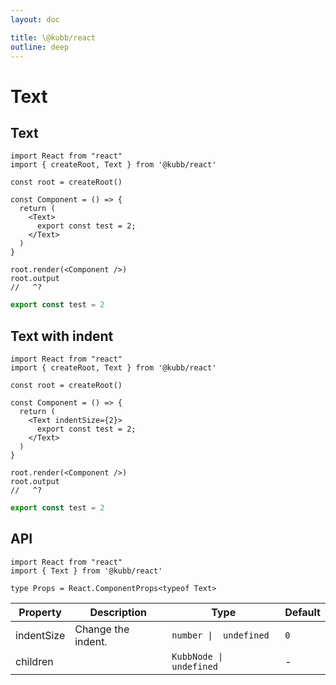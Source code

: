 ```yaml
---
layout: doc

title: \@kubb/react
outline: deep
---
```


# Text

## Text


```tsx
import React from "react"
import { createRoot, Text } from '@kubb/react'

const root = createRoot()

const Component = () => {
  return (
    <Text>
      export const test = 2;
    </Text>
  )
}

root.render(<Component />)
root.output
//   ^?
```


```typescript
export const test = 2
```

## Text with indent


```tsx
import React from "react"
import { createRoot, Text } from '@kubb/react'

const root = createRoot()

const Component = () => {
  return (
    <Text indentSize={2}>
      export const test = 2;
    </Text>
  )
}

root.render(<Component />)
root.output
//   ^?
```

```typescript [simple]
export const test = 2
```


## API

```tsx
import React from "react"
import { Text } from '@kubb/react'

type Props = React.ComponentProps<typeof Text>
```

| Property   | Description        | Type                     | Default |
| ---------- | ------------------ | ------------------------ | ------- |
| indentSize | Change the indent. | `number \|  undefined`   | `0`     |
| children   |                    | `KubbNode \|  undefined` | -       |
